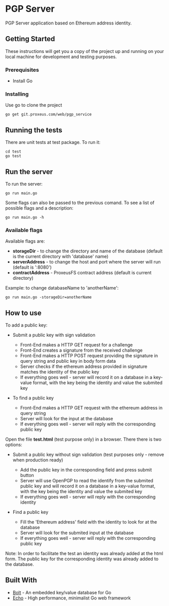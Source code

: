# PGP Server

PGP Server application based on Ethereum address identity. 

## Getting Started

These instructions will get you a copy of the project up and running on your local machine for development and testing purposes.

### Prerequisites

- Install Go

### Installing

Use go to clone the project

```
go get git.proxeus.com/web/pgp_service
```

## Running the tests

There are unit tests at test package. To run it:

```
cd test
go test
```

## Run the server

To run the server:

```
go run main.go
```

Some flags can also be passed to the previous comand. To see a list of possible flags and a description:

```
go run main.go -h
```

### Available flags

Available flags are:
- **storageDir** - to change the directory and name of the database (default is the current directory with 'database' name)
- **serverAddress** - to change the host and port where the server will run (default is ':8080')
- **contractAddress** - ProxeusFS contract address (default is current directory)

Example: to change databaseName to 'anotherName':

```
go run main.go -storageDir=anotherName
```

## How to use

To add a public key:

- Submit a public key with sign validation
    - Front-End makes a HTTP GET request for a challenge
    - Front-End creates a signature from the received challenge
    - Front-End makes a HTTP POST request providing the signature in query string and public key in body form data
    - Server checks if the ethereum address provided in signature matches the identity of the public key
	- If everything goes well - server will record it on a database in a key-value format, with the key being the identity and value the submited key
	
- To find a public key
    - Front-End makes a HTTP GET request with the ethereum address in query string
    - Server will look for the input at the database
    - If everything goes well - server will reply with the corresponding public key

Open the file **test.html** (test purpose only) in a browser. There there is two options:

- Submit a public key without sign validation (test purposes only - remove when production ready)
    - Add the public key in the corresponding field and press submit button
	- Server will use OpenPGP to read the identify from the submited public key and will record it on a database in a key-value format, with the key being the identity and value the submited key
	- If everything goes well - server will reply with the corresponding identity
			
- Find a public key
	- Fill the 'Ethereum address' field with the identity to look for at the database
	- Server will look for the submited input at the database
	- If everything goes well - server will reply with the corresponding public key
	

Note: In order to facilitate the test an identity was already added at the html form. The public key for the corresponding identity was already added to the database. 

## Built With

* [Bolt](https://github.com/boltdb/bolt) - An embedded key/value database for Go
* [Echo](https://echo.labstack.com) - High performance, minimalist Go web framework
